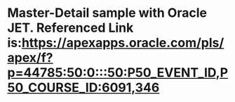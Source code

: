 # Master-Detail sample with Oracle JET. Referenced Link is:https://apexapps.oracle.com/pls/apex/f?p=44785:50:0:::50:P50_EVENT_ID,P50_COURSE_ID:6091,346
